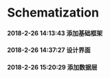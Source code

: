 # Schematization

#### 2018-2-26 14:13:43 添加基础框架
#### 2018-2-26 14:37:27 设计界面
#### 2018-2-26 15:20:29 添加数据层
